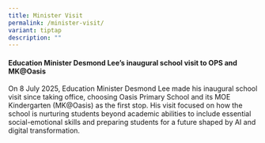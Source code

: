 ```yaml
---
title: Minister Visit
permalink: /minister-visit/
variant: tiptap
description: ""
---
```

<h4><strong>Education Minister Desmond Lee’s inaugural school visit to OPS and MK@Oasis</strong></h4>
<p>On 8 July 2025, Education Minister Desmond Lee made his inaugural school
visit since taking office, choosing Oasis Primary School and its MOE Kindergarten
(MK@Oasis) as the first stop. His visit focused on how the school is nurturing
students beyond academic abilities to include essential social-emotional
skills and preparing students for a future shaped by AI and digital transformation.</p>
